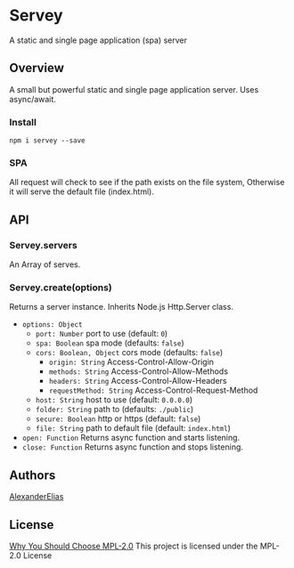 
# Servey
A static and single page application (spa) server

## Overview
A small but powerful static and single page application server. Uses async/await.

### Install
`npm i servey --save`

### SPA
All request will check to see if the path exists on the file system, Otherwise it will serve the default file (index.html).

## API

### Servey.servers
An Array of serves.

### Servey.create(options)
Returns a server instance. Inherits Node.js Http.Server class.
- `options: Object`
	- `port: Number` port to use (default: `0`)
	- `spa: Boolean` spa mode (defaults: `false`)
	- `cors: Boolean, Object` cors mode (defaults: `false`)
		- `origin: String` Access-Control-Allow-Origin
		- `methods: String` Access-Control-Allow-Methods
		- `headers: String` Access-Control-Allow-Headers
		- `requestMethod: String` Access-Control-Request-Method
	- `host: String` host to use (default: `0.0.0.0`)
	- `folder: String` path to (defaults: `./public`)
	- `secure: Boolean` http or https (default: `false`)
	- `file: String` path to default file (default: `index.html`)
- `open: Function` Returns async function and starts listening.
- `close: Function` Returns async function and stops listening.

## Authors
[AlexanderElias](https://github.com/AlexanderElias)

## License
[Why You Should Choose MPL-2.0](http://veldstra.org/2016/12/09/you-should-choose-mpl2-for-your-opensource-project.html)
This project is licensed under the MPL-2.0 License
